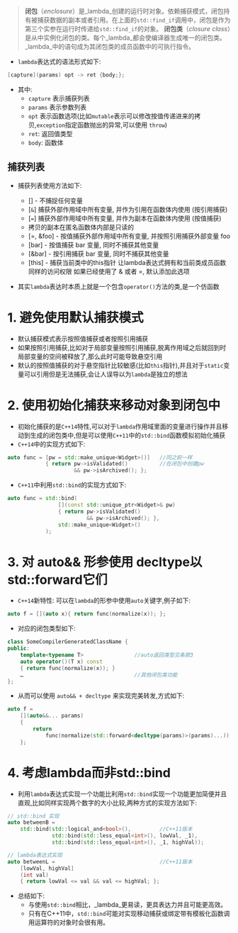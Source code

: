 > **闭包**（_enclosure_）是_lambda_创建的运行时对象。依赖捕获模式，闭包持有被捕获数据的副本或者引用。在上面的`std::find_if`调用中，闭包是作为第三个实参在运行时传递给`std::find_if`的对象。
> **闭包类**（_closure class_）是从中实例化闭包的类。每个_lambda_都会使编译器生成唯一的闭包类。_lambda_中的语句成为其闭包类的成员函数中的可执行指令。
- `lambda`表达式的语法形式如下:
```c++
[capture](params) opt -> ret {body;};
```
- 其中:
	- `capture` 表示捕获列表
	- `params` 表示参数列表
	- `opt` 表示函数选项(比如`mutable`表示可以修改按值传递进来的拷贝,`exception`指定函数抛出的异常,可以使用 `throw`)
	- `ret`: 返回值类型
	- `body`: 函数体
## 捕获列表
- 捕获列表使用方法如下:
	- [] - 不捕捉任何变量
	- [`&`]  捕获外部作用域中所有变量, 并作为引用在函数体内使用 (按引用捕获)
	- [`=`] 捕获外部作用域中所有变量, 并作为副本在函数体内使用 (按值捕获)
	- 拷贝的副本在匿名函数体内部是只读的
	- [=, &foo] - 按值捕获外部作用域中所有变量, 并按照引用捕获外部变量 foo
	- [bar] - 按值捕获 bar 变量, 同时不捕获其他变量
	- [&bar] - 按引用捕获 bar 变量, 同时不捕获其他变量
	- [this] - 捕获当前类中的this指针
让lambda表达式拥有和当前类成员函数同样的访问权限
如果已经使用了 & 或者 =, 默认添加此选项

- 其实`lambda`表达时本质上就是一个包含`operator()`方法的类,是一个仿函数

# 1. 避免使用默认捕获模式
- 默认捕获模式表示按照值捕获或者按照引用捕获
- 如果按照引用捕获,比如对于局部变量按照引用捕获,脱离作用域之后就回到时局部变量的空间被释放了,那么此时可能导致悬空引用
- 默认的按照值捕获的对于悬空指针比较敏感(比如`this`指针),并且对于`static`变量可以引用但是无法捕获,会让人误导以为`lambda`是独立的想法
# 2. 使用初始化捕获来移动对象到闭包中
- 初始化捕获的是`C++14`特性,可以对于`lambda`作用域里面的变量进行操作并且移动到生成的闭包类中,但是可以使用`C++11`中的`std::bind`函数模拟初始化捕获
- `C++14`中的实现方式如下:
```c++
auto func = [pw = std::make_unique<Widget>()]   //同之前一样
            { return pw->isValidated()          //在闭包中创建pw
                     && pw->isArchived(); };
```
- `C++11`中利用`std::bind`的实现方式如下:
```c++
auto func = std::bind(
                [](const std::unique_ptr<Widget>& pw)
                { return pw->isValidated()
                         && pw->isArchived(); },
                std::make_unique<Widget>()
            );
```
# 3. 对 auto&& 形参使用 decltype以std::forward它们
- `C++14`新特性: 可以在`lambda`的形参中使用`auto`关键字,例子如下:
```c++
auto f = [](auto x){ return func(normalize(x)); };
```
- 对应的闭包类型如下:
```c++
class SomeCompilerGeneratedClassName {
public:
    template<typename T>                //auto返回类型见条款3
    auto operator()(T x) const
    { return func(normalize(x)); }
    …                                   //其他闭包类功能
};
```
- 从而可以使用 `auto&& + decltype` 来实现完美转发,方式如下:
```c++
auto f =
    [](auto&&... params)
    {
        return
            func(normalize(std::forward<decltype(params)>(params)...));
    };
```
# 4. 考虑lambda而非std::bind
- 利用`lambda`表达式实现一个功能比利用`std::bind`实现一个功能更加简便并且直观,比如同样实现两个数字的大小比较,两种方式的实现方法如下:
```c++
// std::bind 实现
auto betweenB =
    std::bind(std::logical_and<bool>(),         //C++11版本
              std::bind(std::less_equal<int>(), lowVal, _1),
              std::bind(std::less_equal<int>(), _1, highVal));

// lambda表达式实现
auto betweenL =                                 //C++11版本
    [lowVal, highVal]
    (int val)
    { return lowVal <= val && val <= highVal; };
```
- 总结如下:
	- 与使用`std::bind`相比，_lambda_更易读，更具表达力并且可能更高效。
	- 只有在C++11中，`std::bind`可能对实现移动捕获或绑定带有模板化函数调用运算符的对象时会很有用。

